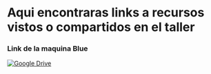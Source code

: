 # Aqui encontraras links a recursos vistos o compartidos en el taller

### **Link de la maquina Blue**
[![Google Drive](https://img.shields.io/badge/Google_Drive-%234285F4.svg?logo=Google-Drive&logoColor=white)](https://drive.google.com/file/d/1vMszZFJpmULp_l60NU7WaUla0JIw7qi9/view)

